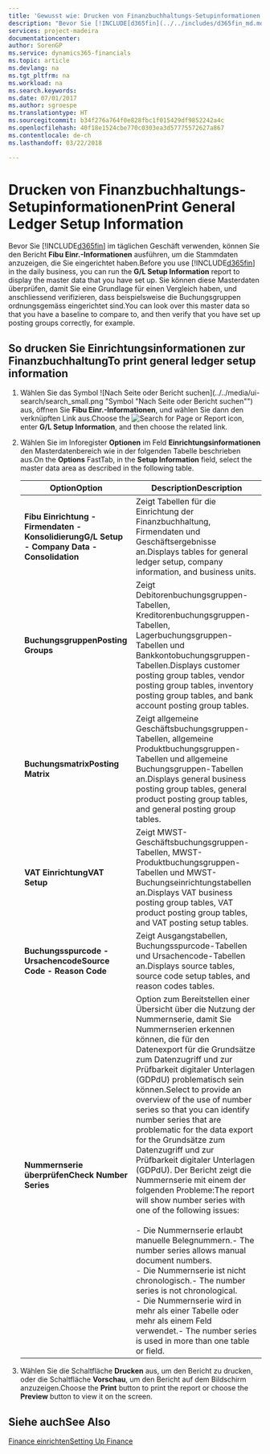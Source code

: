 ```yaml
---
title: 'Gewusst wie: Drucken von Finanzbuchhaltungs-Setupinformationen'
description: "Bevor Sie [!INCLUDE[d365fin](../../includes/d365fin_md.md)] im täglichen Geschäft verwenden, können Sie den Bericht **Fibu Einr.-Informationen** ausführen, um die Stammdaten anzuzeigen, die Sie eingerichtet haben."
services: project-madeira
documentationcenter: 
author: SorenGP
ms.service: dynamics365-financials
ms.topic: article
ms.devlang: na
ms.tgt_pltfrm: na
ms.workload: na
ms.search.keywords: 
ms.date: 07/01/2017
ms.author: sgroespe
ms.translationtype: HT
ms.sourcegitcommit: b34f276a764f0e828fbc1f015429df9852242a4c
ms.openlocfilehash: 40f18e1524cbe770c0303ea3d57775572627a867
ms.contentlocale: de-ch
ms.lasthandoff: 03/22/2018

---
```

# <a name="print-general-ledger-setup-information"></a><span data-ttu-id="9af29-103">Drucken von Finanzbuchhaltungs-Setupinformationen</span><span class="sxs-lookup"><span data-stu-id="9af29-103">Print General Ledger Setup Information</span></span>
<span data-ttu-id="9af29-104">Bevor Sie [!INCLUDE[d365fin](../../includes/d365fin_md.md)] im täglichen Geschäft verwenden, können Sie den Bericht **Fibu Einr.-Informationen** ausführen, um die Stammdaten anzuzeigen, die Sie eingerichtet haben.</span><span class="sxs-lookup"><span data-stu-id="9af29-104">Before you use [!INCLUDE[d365fin](../../includes/d365fin_md.md)] in the daily business, you can run the **G/L Setup Information** report to display the master data that you have set up.</span></span> <span data-ttu-id="9af29-105">Sie können diese Masterdaten überprüfen, damit Sie eine Grundlage für einen Vergleich haben, und anschliessend verifizieren, dass beispielsweise die Buchungsgruppen ordnungsgemäss eingerichtet sind.</span><span class="sxs-lookup"><span data-stu-id="9af29-105">You can look over this master data so that you have a baseline to compare to, and then verify that you have set up posting groups correctly, for example.</span></span>  

## <a name="to-print-general-ledger-setup-information"></a><span data-ttu-id="9af29-106">So drucken Sie Einrichtungsinformationen zur Finanzbuchhaltung</span><span class="sxs-lookup"><span data-stu-id="9af29-106">To print general ledger setup information</span></span>  

1.  <span data-ttu-id="9af29-107">Wählen Sie das Symbol ![Nach Seite oder Bericht suchen](../../media/ui-search/search_small.png "Symbol "Nach Seite oder Bericht suchen"") aus, öffnen Sie **Fibu Einr.-Informationen**, und wählen Sie dann den verknüpften Link aus.</span><span class="sxs-lookup"><span data-stu-id="9af29-107">Choose the ![Search for Page or Report](../../media/ui-search/search_small.png "Search for Page or Report icon") icon, enter **G/L Setup Information**, and then choose the related link.</span></span>  
2.  <span data-ttu-id="9af29-108">Wählen Sie im Inforegister **Optionen** im Feld **Einrichtungsinformationen** den Masterdatenbereich wie in der folgenden Tabelle beschrieben aus.</span><span class="sxs-lookup"><span data-stu-id="9af29-108">On the **Options** FastTab, in the **Setup Information** field, select the master data area as described in the following table.</span></span>  

    |<span data-ttu-id="9af29-109">Option</span><span class="sxs-lookup"><span data-stu-id="9af29-109">Option</span></span>|<span data-ttu-id="9af29-110">Description</span><span class="sxs-lookup"><span data-stu-id="9af29-110">Description</span></span>|  
    |-------------------------------------|---------------------------------------|  
    |<span data-ttu-id="9af29-111">**Fibu Einrichtung - Firmendaten - Konsolidierung**</span><span class="sxs-lookup"><span data-stu-id="9af29-111">**G/L Setup - Company Data - Consolidation**</span></span>|<span data-ttu-id="9af29-112">Zeigt Tabellen für die Einrichtung der Finanzbuchhaltung, Firmendaten und Geschäftsergebnisse an.</span><span class="sxs-lookup"><span data-stu-id="9af29-112">Displays tables for general ledger setup, company information, and business units.</span></span>|  
    |<span data-ttu-id="9af29-113">**Buchungsgruppen**</span><span class="sxs-lookup"><span data-stu-id="9af29-113">**Posting Groups**</span></span>|<span data-ttu-id="9af29-114">Zeigt Debitorenbuchungsgruppen-Tabellen, Kreditorenbuchungsgruppen-Tabellen, Lagerbuchungsgruppen-Tabellen und Bankkontobuchungsgruppen-Tabellen.</span><span class="sxs-lookup"><span data-stu-id="9af29-114">Displays customer posting group tables, vendor posting group tables, inventory posting group tables, and bank account posting group tables.</span></span>|  
    |<span data-ttu-id="9af29-115">**Buchungsmatrix**</span><span class="sxs-lookup"><span data-stu-id="9af29-115">**Posting Matrix**</span></span>|<span data-ttu-id="9af29-116">Zeigt allgemeine Geschäftsbuchungsgruppen-Tabellen, allgemeine Produktbuchungsgruppen-Tabellen und allgemeine Buchungsgruppen-Tabellen an.</span><span class="sxs-lookup"><span data-stu-id="9af29-116">Displays general business posting group tables, general product posting group tables, and general posting group tables.</span></span>|  
    |<span data-ttu-id="9af29-117">**VAT Einrichtung**</span><span class="sxs-lookup"><span data-stu-id="9af29-117">**VAT Setup**</span></span>|<span data-ttu-id="9af29-118">Zeigt MWST-Geschäftsbuchungsgruppen-Tabellen, MWST-Produktbuchungsgruppen-Tabellen und MWST-Buchungseinrichtungstabellen an.</span><span class="sxs-lookup"><span data-stu-id="9af29-118">Displays VAT business posting group tables, VAT product posting group tables, and VAT posting setup tables.</span></span>|  
    |<span data-ttu-id="9af29-119">**Buchungsspurcode - Ursachencode**</span><span class="sxs-lookup"><span data-stu-id="9af29-119">**Source Code - Reason Code**</span></span>|<span data-ttu-id="9af29-120">Zeigt Ausgangstabellen, Buchungsspurcode-Tabellen und Ursachencode-Tabellen an.</span><span class="sxs-lookup"><span data-stu-id="9af29-120">Displays source tables, source code setup tables, and reason codes tables.</span></span>|  
    |<span data-ttu-id="9af29-121">**Nummernserie überprüfen**</span><span class="sxs-lookup"><span data-stu-id="9af29-121">**Check Number Series**</span></span>|<span data-ttu-id="9af29-122">Option zum Bereitstellen einer Übersicht über die Nutzung der Nummernserie, damit Sie Nummernserien erkennen können, die für den Datenexport für die Grundsätze zum Datenzugriff und zur Prüfbarkeit digitaler Unterlagen (GDPdU) problematisch sein können.</span><span class="sxs-lookup"><span data-stu-id="9af29-122">Select to provide an overview of the use of number series so that you can identify number series that are problematic for the data export for the Grundsätze zum Datenzugriff und zur Prüfbarkeit digitaler Unterlagen (GDPdU).</span></span> <span data-ttu-id="9af29-123">Der Bericht zeigt die Nummernserie mit einem der folgenden Probleme:</span><span class="sxs-lookup"><span data-stu-id="9af29-123">The report will show number series with one of the following issues:</span></span><br /><br /> <span data-ttu-id="9af29-124">-   Die Nummernserie erlaubt manuelle Belegnummern.</span><span class="sxs-lookup"><span data-stu-id="9af29-124">-   The number series allows manual document numbers.</span></span><br /><span data-ttu-id="9af29-125">-   Die Nummernserie ist nicht chronologisch.</span><span class="sxs-lookup"><span data-stu-id="9af29-125">-   The number series is not chronological.</span></span><br /><span data-ttu-id="9af29-126">-   Die Nummernserie wird in mehr als einer Tabelle oder mehr als einem Feld verwendet.</span><span class="sxs-lookup"><span data-stu-id="9af29-126">-   The number series is used in more than one table or field.</span></span>|  

3.  <span data-ttu-id="9af29-127">Wählen Sie die Schaltfläche **Drucken** aus, um den Bericht zu drucken, oder die Schaltfläche **Vorschau**, um den Bericht auf dem Bildschirm anzuzeigen.</span><span class="sxs-lookup"><span data-stu-id="9af29-127">Choose the **Print** button to print the report or choose the **Preview** button to view it on the screen.</span></span>  

## <a name="see-also"></a><span data-ttu-id="9af29-128">Siehe auch</span><span class="sxs-lookup"><span data-stu-id="9af29-128">See Also</span></span>  
[<span data-ttu-id="9af29-129">Finance einrichten</span><span class="sxs-lookup"><span data-stu-id="9af29-129">Setting Up Finance</span></span>](../../finance-setup-finance.md)

